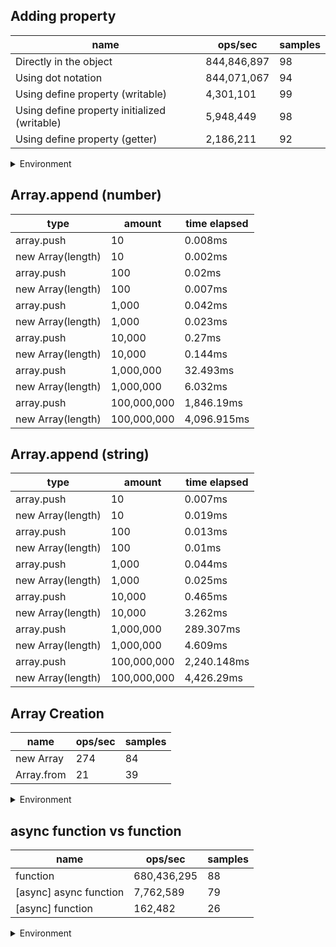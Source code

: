 ## Adding property

|name|ops/sec|samples|
|-|-|-|
|Directly in the object|844,846,897|98|
|Using dot notation|844,071,067|94|
|Using define property (writable)|4,301,101|99|
|Using define property initialized (writable)|5,948,449|98|
|Using define property (getter)|2,186,211|92|


<details>
<summary>Environment</summary>

* __Machine:__ linux x64 | 4 vCPUs | 7.6GB Mem
* __Run:__ Mon Nov 06 2023 14:53:41 GMT+0000 (Coordinated Universal Time)
</details>

<!--
{"environment":{"platform":"linux","arch":"x64","cpus":4,"totalMemory":7.6085662841796875},"benchmarks":[{"name":"Directly in the object","opsSec":844846896.9336392,"samples":6},{"name":"Using dot notation","opsSec":844071066.6024603,"samples":5},{"name":"Using define property (writable)","opsSec":4301101.154174546,"samples":6},{"name":"Using define property initialized (writable)","opsSec":5948449.293722699,"samples":6},{"name":"Using define property (getter)","opsSec":2186211.328306995,"samples":4}]}-->

## Array.append (number)

|type|amount|time elapsed|
|-|-|-|
array.push|10|0.008ms
new Array(length)|10|0.002ms
array.push|100|0.02ms
new Array(length)|100|0.007ms
array.push|1,000|0.042ms
new Array(length)|1,000|0.023ms
array.push|10,000|0.27ms
new Array(length)|10,000|0.144ms
array.push|1,000,000|32.493ms
new Array(length)|1,000,000|6.032ms
array.push|100,000,000|1,846.19ms
new Array(length)|100,000,000|4,096.915ms
## Array.append (string)

|type|amount|time elapsed|
|-|-|-|
array.push|10|0.007ms
new Array(length)|10|0.019ms
array.push|100|0.013ms
new Array(length)|100|0.01ms
array.push|1,000|0.044ms
new Array(length)|1,000|0.025ms
array.push|10,000|0.465ms
new Array(length)|10,000|3.262ms
array.push|1,000,000|289.307ms
new Array(length)|1,000,000|4.609ms
array.push|100,000,000|2,240.148ms
new Array(length)|100,000,000|4,426.29ms

## Array Creation

|name|ops/sec|samples|
|-|-|-|
|new Array|274|84|
|Array.from|21|39|


<details>
<summary>Environment</summary>

* __Machine:__ linux x64 | 4 vCPUs | 7.6GB Mem
* __Run:__ Mon Nov 06 2023 15:08:14 GMT+0000 (Coordinated Universal Time)
</details>

<!--
{"environment":{"platform":"linux","arch":"x64","cpus":4,"totalMemory":7.6085662841796875},"benchmarks":[{"name":"new Array","opsSec":274.27712880967783,"samples":2},{"name":"Array.from","opsSec":21.287207080624395,"samples":2}]}-->

## async function vs function

|name|ops/sec|samples|
|-|-|-|
|function|680,436,295|88|
|[async] async function|7,762,589|79|
|[async] function|162,482|26|


<details>
<summary>Environment</summary>

* __Machine:__ linux x64 | 2 vCPUs | 6.8GB Mem
* __Run:__ Fri Oct 27 2023 00:23:28 GMT+0000 (Coordinated Universal Time)
</details>

<!--
{"environment":{"platform":"linux","arch":"x64","cpus":2,"totalMemory":6.7597503662109375},"benchmarks":[{"name":"function","opsSec":680436294.9396358,"samples":5},{"name":"[async] async function","opsSec":7762589.001240709,"samples":8},{"name":"[async] function","opsSec":162482.3055375439,"samples":3}]}-->
